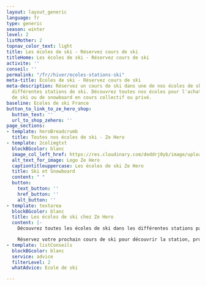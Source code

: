 ```yaml
---
layout: layout_generic
language: fr
type: generic
season: winter
level: 2
listMother: 2
topnav_color_text: light
title: Les écoles de ski - Réservez cours de ski
titleHome: Les écoles de ski - Réservez cours de ski
activite: ''
conseil: ''
permalink: "/fr//hiver/ecoles-stations-ski"
meta-title: Ecoles de ski - Réservez cours de ski
meta-description: Réservez un cours de ski dans une de nos écoles de ski dans les
  différentes stations de ski. Découvrez toutes nos écoles pour l'achat d'un cours
  de ski ou de snowboard en cours collectif ou privé.
baseline: Ecoles de ski France
button_to_link_to_ze_hero_shop:
  button_text: ''
  url_to_shop_zehero: ''
page_sections:
- template: heroBreadcrumb
  title: Toutes nos écoles de ski - Ze Hero
- template: 2colimgtxt
  blockBGcolor: blanc
  image_col_left_href: https://res.cloudinary.com/deddrj0yb/image/upload/v1640094644/website/logo/Sur%20fond%20clair/logo-ze-hero-horizontal_4_a3dhvk.png
  alt_text_for_image: Logo Ze Hero
  captiontitleuppercase: Les écoles de ski Ze Hero
  title: Ski et Snowboard
  content: " "
  button:
    text_button: ''
    href_button: ''
    alt_button: ''
- template: textarea
  blockBGcolor: blanc
  title: Les écoles de ski chez Ze Hero
  content: |-
    Découvrez toutes les écoles de ski dans les différentes stations partenaires de Ze Hero. Cet hiver, partez dans une de nos stations, découvrez les différentes offres d'activité outdoor et réservez un cours de ski ou de snowboard. Que ce soit pour des cours collectifs ou des cours privés. Chacune des différentes écoles de ski propose des cours pour tous les niveaux ainsi que tous les âges. Vous trouverez différentes activités tel que le ski de piste, le ski freeride, le ski de randonnée, le snowboard et des activités pour les enfants.

    Réservez votre prochain cours de ski pour découvrir la station, progresser, partager des journées formidables avec vos enfants sur les pistes de ski. Vous pourrez retrouver nos cours de ski dans les stations de Méribel, Val Thorens, Val d'Isère, Les Menuires, l'Alpe d'Huez, Tignes, et Courchevel.
- template: listConseils
  blockBGcolor: blanc
  service: advice
  filterLevel: 2
  whatAdvice: Ecole de ski

---
```

